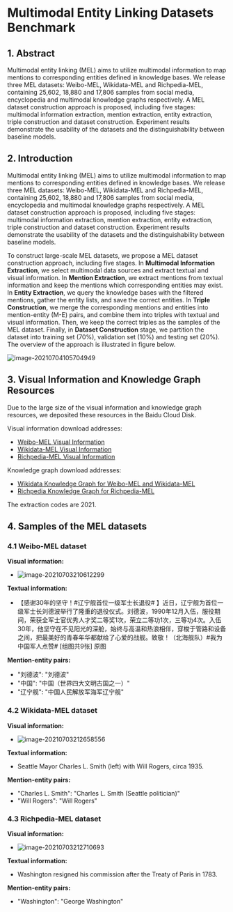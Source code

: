# Multimodal Entity Linking Datasets Benchmark

## 1. Abstract

Multimodal entity linking (MEL) aims to utilize multimodal information to map mentions to corresponding entities defined in knowledge bases. We release three MEL datasets: Weibo-MEL, Wikidata-MEL and Richpedia-MEL, containing 25,602, 18,880 and 17,806 samples from social media, encyclopedia and multimodal knowledge graphs respectively. A MEL dataset construction approach is proposed, including five stages: multimodal information extraction, mention extraction, entity extraction, triple construction and dataset construction. Experiment results demonstrate the usability of the datasets and the distinguishability between baseline models.

## 2. Introduction

Multimodal entity linking (MEL) aims to utilize multimodal information to map mentions to corresponding entities defined in knowledge bases. We release three MEL datasets: Weibo-MEL, Wikidata-MEL and Richpedia-MEL, containing 25,602, 18,880 and 17,806 samples from social media, encyclopedia and multimodal knowledge graphs respectively. A MEL dataset construction approach is proposed, including five stages: multimodal information extraction, mention extraction, entity extraction, triple construction and dataset construction. Experiment results demonstrate the usability of the datasets and the distinguishability between baseline models.

To construct large-scale MEL datasets, we propose a MEL dataset construction approach, including five stages. In **Multimodal Information Extraction**, we select multimodal data sources and extract textual and visual information. In **Mention Extraction**, we extract mentions from textual information and keep the mentions which corresponding entities may exist. In **Entity Extraction**, we query the knowledge bases with the filtered mentions, gather the entity lists, and save the correct entities. In **Triple Construction**, we merge the corresponding mentions and entities into mention-entity (M-E) pairs, and combine them into triples with textual and visual information. Then, we keep the correct triples as the samples of the MEL dataset. Finally, in **Dataset  Construction** stage, we partition the dataset into training set (70%), validation set (10%) and testing set (20%). The overview of the approach is illustrated in figure below.

  ![image-20210704105704949](https://markdown-bluestragglers.oss-cn-beijing.aliyuncs.com/image-20210704105704949.png)

## 3. Visual Information and Knowledge Graph Resources

Due to the large size of the visual information and knowledge graph resources, we deposited these resources in the Baidu Cloud Disk.

Visual information download addresses:
* [Weibo-MEL Visual Information](https://pan.baidu.com/s/1VTzzKXpORziookJiHKwWKw)
* [Wikidata-MEL Visual Information](https://pan.baidu.com/s/1FbhgMZ-w2DdAPLgCBDvKtQ)
* [Richpedia-MEL Visual Information](https://pan.baidu.com/s/1lt-SmWUX5GAmLRNWggDkXQ?from=init#list/path=%2Fsharelink653312845-459959024382112%2Fimage&parentPath=%2Fsharelink653312845-459959024382112)

Knowledge graph download addresses:
* [Wikidata Knowledge Graph for Weibo-MEL and Wikidata-MEL](https://dumps.wikimedia.org/wikidatawiki/entities/latest-all.json.bz2)
* [Richpedia Knowledge Graph for Richpedia-MEL](https://pan.baidu.com/s/1FTEwSV6CystQHT_wgdjYEA)

The extraction codes are 2021.

## 4. Samples of the MEL datasets

### 4.1 Weibo-MEL dataset

**Visual information:**

* ![image-20210703210612299](https://markdown-bluestragglers.oss-cn-beijing.aliyuncs.com/image-20210703210612299.png)

**Textual information:**

* 【感谢30年的坚守！#辽宁舰首位一级军士长退役# 】近日，辽宁舰为首位一级军士长刘德波举行了隆重的退役仪式。刘德波，1990年12月入伍，服役期间，荣获全军士官优秀人才奖二等奖1次，荣立二等功1次，三等功4次。入伍30年，他坚守在不见阳光的深舱，始终与高温和热浪相伴，穿梭于管路和设备之间，把最美好的青春年华都献给了心爱的战舰。致敬！（北海舰队）#我为中国军人点赞# [组图共9张] 原图

**Mention-entity pairs:**

* "刘德波": "刘德波"
* "中国": "中国（世界四大文明古国之一）"
* "辽宁舰": "中国人民解放军海军辽宁舰"

### 4.2 Wikidata-MEL dataset

**Visual information:**

* ![image-20210703212658556](https://markdown-bluestragglers.oss-cn-beijing.aliyuncs.com/image-20210703212658556.png)

**Textual information:**

* Seattle Mayor Charles L. Smith (left) with Will Rogers, circa 1935.

**Mention-entity pairs:**

* "Charles L. Smith": "Charles L. Smith (Seattle politician)"
* "Will Rogers": "Will Rogers"

### 4.3 Richpedia-MEL dataset

**Visual information:**

* ![image-20210703212710693](https://markdown-bluestragglers.oss-cn-beijing.aliyuncs.com/image-20210703212710693.png)

**Textual information:**

* Washington resigned his commission after the Treaty of Paris in 1783.

**Mention-entity pairs:**

* "Washington": "George Washington"
